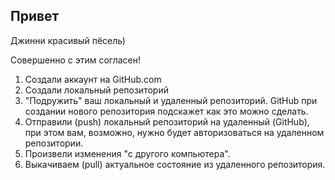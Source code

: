 ## Привет

Джинни красивый пёсель)

Совершенно с этим согласен!

1. Создали аккаунт на GitHub.com
2. Создали локальный репозиторий
3. "Подружить" ваш локальный и удаленный репозиторий. GitHub при создании нового репозитория подскажет как это можно сделать.
4. Отправили (push) локальный репозиторий на удаленный (GitHub), при этом вам, возможно, нужно будет авторизоваться на удаленном репозитории.
5. Произвели изменения "с другого компьютера".
6. Выкачиваем (pull) актуальное состояние из удаленного репозитория.